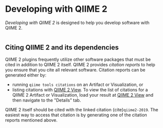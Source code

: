 # Developing with QIIME 2

*Developing with QIIME 2* is designed to help you develop software with QIIME 2.

```{tableofcontents}
```

## Citing QIIME 2 and its dependencies

QIIME 2 plugins frequently utilize other software packages that must be cited in addition to QIIME 2 itself.
QIIME 2 provides *citation reports* to help you ensure that you cite all relevant software.
Citation reports can be generated either by:
  * running `qiime tools citations` on an Artifact or Visualization, or
  * listing citations with [QIIME 2 View][q2view].
    To view the list of citations for a QIIME 2 Artifact or Visualization, load your result at [QIIME 2 View][q2view] and then navigate to the "Details" tab.

QIIME 2 itself should be cited with the linked citation {cite}`qiime2-2019`. The easiest way to access that citation is by generating one of the citation reports mentioned above.

[q2view]: https://view.qiime2.org